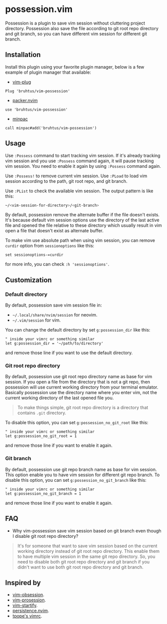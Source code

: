 # possession.vim

Possession is a plugin to save vim session without cluttering project directory. Possession also save the file according to git root repo directory and git branch, so you can have different vim session for different git branch.

## Installation

Install this plugin using your favorite plugin manager, below is a few example of plugin manager that available:
- [vim-plug](https://github.com/junegunn/vim-plug)
```vim
Plug 'bruhtus/vim-possession'
```
- [packer.nvim](https://github.com/wbthomason/packer.nvim)
```vim
use 'bruhtus/vim-possession'
```
- [minpac](https://github.com/k-takata/minpac)
```vim
call minpac#add('bruhtus/vim-possession')
```

## Usage

Use `:Possess` command to start tracking vim session. If it's already tracking vim session and you use `:Possess` command again, it will pause tracking vim session. You need to enable it again by using `:Possess` command again.

Use `:Possess!` to remove current vim session. Use `:PLoad` to load vim session according to the path, git root repo, and git branch.

Use `:PList` to check the available vim session. The output pattern is like this:
```sh
~/<vim-session-for-directory>/<git-branch>
```

By default, possession remove the alternate buffer if the file doesn't exists. It's because default vim session options use the directory of the last active file and opened the file relative to these directory which usually result in vim open a file that doesn't exist as alternate buffer.

To make vim use absolute path when using vim session, you can remove `curdir` option from `sessionoptions` like this:
```vim
set sessionoptions-=curdir
```
for more info, you can check `:h 'sessionoptions'`.

## Customization

### Default directory

By default, possession save vim session file in:
- `~/.local/share/nvim/session` for neovim.
- `~/.vim/session` for vim.

You can change the default directory by set `g:possession_dir` like this:
```vim
" inside your vimrc or something similar
let g:possession_dir = '~/path/to/directory'
```
and remove those line if you want to use the default directory.

### Git root repo directory

By default, possession use git root repo directory name as base for vim session. If you open a file from the directory that is not a git repo, then possession will use current working directory from your terminal emulator. Basically possession use the directory name where you enter vim, not the current working directory of the last opened file you.

> To make things simple, git root repo directory is a directory that contains `.git` directory.

To disable this option, you can set `g:possession_no_git_root` like this:
```vim
" inside your vimrc or something similar
let g:possession_no_git_root = 1
```
and remove those line if you want to enable it again.

### Git branch

By default, possession use git repo branch name as base for vim session. This option enable you to have vim session for different git repo branch. To disable this option, you can set `g:possession_no_git_branch` like this:
```vim
" inside your vimrc or something similar
let g:possession_no_git_branch = 1
```
and remove those line if you want to enable it again.

## FAQ

- Why vim-possession save vim session based on git branch even though I disable git root repo directory?

> It's for someone that want to save vim session based on the current working directory instead of git root repo directory. This enable them to have multiple vim session in the same git repo directory. So, you need to disable both git root repo directory and git branch if you didn't want to use both git root repo directory and git branch.

## Inspired by

- [vim-obsession](https://github.com/tpope/vim-obsession).
- [vim-prosession](https://github.com/dhruvasagar/vim-prosession).
- [vim-startify](https://github.com/mhinz/vim-startify).
- [persistence.nvim](https://github.com/folke/persistence.nvim).
- [tpope's vimrc](https://github.com/tpope/tpope/blob/964a173278f9ef556e76d4e778347745fba92e0b/.vimrc#L493-L496).
